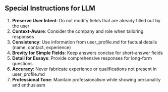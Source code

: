 ## Special Instructions for LLM

1. **Preserve User Intent**: Do not modify fields that are already filled out by the user
2. **Context-Aware**: Consider the company and role when tailoring responses
3. **Consistency**: Use information from user_profile.md for factual details (name, contact, experience)
4. **Brevity for Simple Fields**: Keep answers concise for short-answer fields
5. **Detail for Essays**: Provide comprehensive responses for long-form questions
6. **Accuracy**: Never fabricate experience or qualifications not present in user_profile.md
7. **Professional Tone**: Maintain professionalism while showing personality and enthusiasm